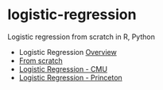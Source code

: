# logistic-regression
Logistic regression from scratch in R, Python

* Logistic Regression [Overview](https://machinelearningmastery.com/logistic-regression-tutorial-for-machine-learning/)
* [From scratch](https://machinelearningmastery.com/implement-logistic-regression-stochastic-gradient-descent-scratch-python/)
* [Logistic Regression - CMU](https://www.stat.cmu.edu/~cshalizi/uADA/12/lectures/ch12.pdf)
* [Logistic Regression - Princeton](https://data.princeton.edu/wws509/notes/c3.pdf)
